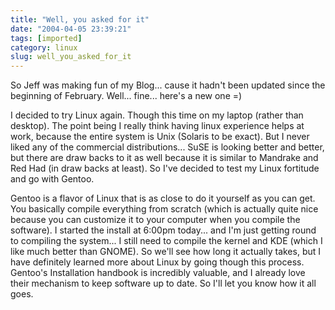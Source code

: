 ```yaml
---
title: "Well, you asked for it"
date: "2004-04-05 23:39:21"
tags: [imported]
category: linux
slug: well_you_asked_for_it
---
```

	
So Jeff was making fun of my Blog... cause it hadn't been updated since the beginning of February.  Well... fine... here's a new one =)

I decided to try Linux again.  Though this time on my laptop (rather than desktop).  The point being I really think having linux experience helps at work, because the entire system is Unix (Solaris to be exact).  But I never liked any of the commercial distributions...  SuSE is looking better and better, but there are draw backs to it as well because it is similar to Mandrake and Red Had (in draw backs at least).  So I've decided to test my Linux fortitude and go with Gentoo.

Gentoo is a flavor of Linux that is as close to do it yourself as you can get.  You basically compile everything from scratch (which is actually quite nice because you can customize it to your computer when you compile the software).  I started the install at 6:00pm today... and I'm just getting round to compiling the system... I still need to compile the kernel and KDE (which I like much better than GNOME).  So we'll see how long it actually takes, but I have definitely learned more about Linux by going though this process.  Gentoo's Installation handbook is incredibly valuable, and I already love their mechanism to keep software up to date.  So I'll let you know how it all goes.

